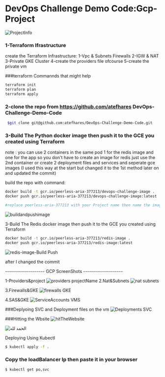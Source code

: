 # DevOps Challenge Demo Code:Gcp-Project
![ProjectInfo](https://user-images.githubusercontent.com/58382911/219983707-9aabb1df-6a50-4674-a2e1-bf12922ff27c.jpeg)


### 1-Terraform Ifrastructure
create the Terraform Infrastructure:
1-Vpc & Subnets Firewalls
2-IGW & NAT
3-Private GKE Cluster
4-create the providers file ofcourse 
5-create the private vm 
 
###terraform Commannds that might help 

```bash
terraform init 
terraform plan 
terraform apply
```

### 2-clone the repo from https://github.com/atefhares DevOps-Challenge-Demo-Code

```bash
 $git clone git@github.com:atefhares/DevOps-Challenge-Demo-Code.git 

```

### 3-Build The Python docker image then push it to the GCE you created using Terraform 
note : you can use 2 containers in the same pod 1 for the redis image and one for the app so you don't have to create an image for redis just use the 2nd container
or 
create 2 deployment files and services and seperate gce images (I used this way at the start but changed it to the 1st method later on and updated the commit)

build the repo with command:
```bash
docker build -t gcr.io/peerless-aria-377213/devops-challenge-image . 
docker push gcr.io/peerless-aria-377213/devops-challenge-image:latest

#replace peerless-aria-377213 with your Project name then name the image what ever you want 
```
![buildandpushimage](https://user-images.githubusercontent.com/58382911/219983748-54ba51e1-5443-4de0-8939-656de3b34072.png)


3-Build The Redis docker image then push it to the GCE you created using Terraform 
```bash
docker build -t gcr.io/peerless-aria-377213/redis-image .
docker push gcr.io/peerless-aria-377213/redis-image:latest
```
![redis-image-Build Push](https://user-images.githubusercontent.com/58382911/219984107-101d053d-dd9e-4548-b2fc-f4988129a9f8.png)

after I changed the commit 



-------------------- GCP ScreenShots --------------------

1-Providers&project
![providers projectName](https://user-images.githubusercontent.com/58382911/219984383-dc2a71f1-bf74-4954-8543-953ebb1b18b7.png)
2.Nat&Subnets
![nat subnets](https://user-images.githubusercontent.com/58382911/219984345-f69a7a9c-449d-482c-8daa-762f91197a42.png)

3.Firewalls&GKE
![firewalls GKE](https://user-images.githubusercontent.com/58382911/219984402-8464276c-d302-4d7b-baf4-04bc304eafaa.png)

4.SAS&GKE
![ServiceAccounts VMS](https://user-images.githubusercontent.com/58382911/219984429-a3d2404a-8594-420d-89b2-54a79e84d03e.png)

###Deplyoing SVC and Deployment files on the vm
![Deployments SVC](https://user-images.githubusercontent.com/58382911/219984548-44730c8d-9bd4-4295-b7f4-8832b6e938b6.png)

###Hitting the Wbsite
![hitTheWebsite](https://user-images.githubusercontent.com/58382911/219984576-80278fbd-1051-436b-bfd0-351e7e3b3291.png)

![الحمد لله ](https://user-images.githubusercontent.com/58382911/219984784-606ace7f-f89b-48dc-8092-bc91667e28da.png)






Deploying Using Kubectl 
```bash
$ kubectl apply -f .
```




### Copy the loadBalancer Ip then paste it in your browser
```bash
$ kubectl get po,svc
``` 




 




